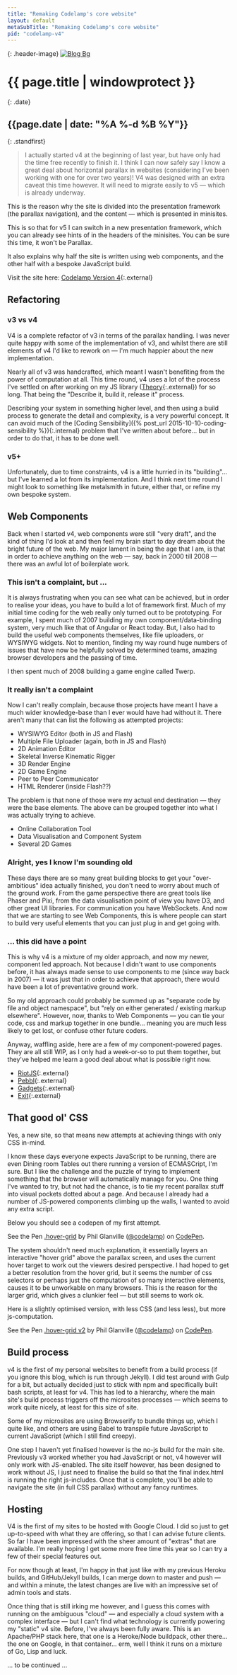 ```yaml
---
title: "Remaking Codelamp's core website"
layout: default
metaSubTitle: "Remaking Codelamp's core website"
pid: "codelamp-v4"
---
```


{: .header-image}
[![Blog Bg](/images/codelamp-v4-blog.jpg)]({{page.url}})

# {{ page.title | windowprotect }}

{: .date}
## {{page.date | date: "%A %-d %B %Y"}}

{: .standfirst}
> I actually started v4 at the beginning of last year, but have only had the time free recently to finish it. I think I can now safely say I know a great deal about horizontal parallax in websites (considering I've been working with one for over two years)! V4 was designed with an extra caveat this time however. It will need to migrate easily to v5 — which is already underway.

<!--more-->

This is the reason why the site is divided into the presentation framework (the parallax navigation), and the content — which is presented in minisites.

This is so that for v5 I can switch in a new presentation framework, which you can already see hints of in the headers of the minisites. You can be sure this time, it won't be Parallax.

It also explains why half the site is written using web components, and the other half with a bespoke JavaScript build.

Visit the site here: [Codelamp Version 4](http://v4.codelamp.co.uk){:.external}

## Refactoring

### v3 vs v4
V4 is a complete refactor of v3 in terms of the parallax handling. I was never quite happy with some of the implementation of v3, and whilst there are still elements of v4 I'd like to rework on — I'm much happier about the new implementation.

Nearly all of v3 was handcrafted, which meant I wasn't benefiting from the power of computation at all. This time round, v4 uses a lot of the process I've settled on after working on my JS library ([Theory](http://github.com/codelamp/theory){:.external}) for so long. That being the "Describe it, build it, release it" process.

Describing your system in something higher level, and then using a build process to generate the detail and complexity, is a very powerful concept. It can avoid much of the [Coding Sensibility]({% post_url 2015-10-10-coding-sensibility %}){:.internal} problem that I've written about before... but in order to do that, it has to be done well.

### v5+

Unfortunately, due to time constraints, v4 is a little hurried in its "building"... but I've learned a lot from its implementation. And I think next time round I might look to something like metalsmith in future, either that, or refine my own bespoke system.

## Web Components

Back when I started v4, web components were still "very draft", and the kind of thing I'd look at and then feel my brain start to day dream about the bright future of the web. My major lament in being the age that I am, is that in order to achieve anything on the web — say, back in 2000 till 2008 — there was an awful lot of boilerplate work.

### This isn't a complaint, but ...

It is always frustrating when you can see what can be achieved, but in order to realise your ideas, you have to build a lot of framework first. Much of my initial time coding for the web really only turned out to be prototyping. For example, I spent much of 2007 building my own component/data-binding system, very much like that of Angular or React today. But, I also had to build the useful web components themselves, like file uploaders, or WYSIWYG widgets. Not to mention, finding my way round huge numbers of issues that have now be helpfully solved by determined teams, amazing browser developers and the passing of time.

I then spent much of 2008 building a game engine called Twerp.

### It really isn't a complaint

Now I can't really complain, because those projects have meant I have a much wider knowledge-base than I ever would have had without it. There aren't many that can list the following as attempted projects:

- WYSIWYG Editor (both in JS and Flash)
- Multiple File Uploader (again, both in JS and Flash)
- 2D Animation Editor
- Skeletal Inverse Kinematic Rigger
- 3D Render Engine
- 2D Game Engine
- Peer to Peer Communicator
- HTML Renderer (inside Flash??)

The problem is that none of those were my actual end destination — they were the base elements. The above can be grouped together into what I was actually trying to achieve.

- Online Collaboration Tool
- Data Visualisation and Component System
- Several 2D Games

### Alright, yes I know I'm sounding old

These days there are so many great building blocks to get your "over-ambitious" idea actually finished, you don't need to worry about much of the ground work. From the game perspective there are great tools like Phaser and Pixi, from the data visualisation point of view you have D3, and other great UI libraries. For communication you have WebSockets. And now that we are starting to see Web Components, this is where people can start to build very useful elements that you can just plug in and get going with.


### ... this did have a point

This is why v4 is a mixture of my older approach, and now my newer, component led approach. Not because I didn't want to use components before, it has always made sense to use components to me (since way back in 2007) — it was just that in order to achieve that approach, there would have been a lot of preventative ground work.

So my old approach could probably be summed up as "separate code by file and object namespace", but "rely on either generated / existing markup elsewhere". However, now, thanks to Web Components — you can tie your code, css and markup together in one bundle... meaning you are much less likely to get lost, or confuse other future coders.

Anyway, waffling aside, here are a few of my component-powered pages. They are all still WIP, as I only had a week-or-so to put them together, but they've helped me learn a good deal about what is possible right now.

- [RiotJS](http://v4.codelamp.co.uk/subsites/riotjs){:.external}
- [Pebbl](http://v4.codelamp.co.uk/subsites/pebbl){:.external}
- [Gadgets](http://v4.codelamp.co.uk/subsites/gadgets){:.external}
- [Exit](http://v4.codelamp.co.uk/subsites/exit){:.external}

## That good ol' CSS

Yes, a new site, so that means new attempts at achieving things with only CSS in-mind.

I know these days everyone expects JavaScript to be running, there are even Dining room Tables out there running a version of ECMASCript, I'm sure. But I like the challenge and the puzzle of trying to implement something that the browser will automatically manage for you. One thing I've wanted to try, but not had the chance, is to tie my recent parallax stuff into visual pockets dotted about a page. And because I already had a number of JS-powered components climbing up the walls, I wanted to avoid any extra script.

Below you should see a codepen of my first attempt.

<p data-height="265" data-theme-id="0" data-slug-hash="Mmzvqr" data-default-tab="result" data-user="codelamp" data-embed-version="2" data-pen-title=".hover-grid" class="codepen">See the Pen <a href="https://codepen.io/codelamp/pen/Mmzvqr/">.hover-grid</a> by Phil Glanville (<a href="https://codepen.io/codelamp">@codelamp</a>) on <a href="https://codepen.io">CodePen</a>.</p>
<script async src="https://production-assets.codepen.io/assets/embed/ei.js"></script>

The system shouldn't need much explanation, it essentially layers an interactive "hover grid" above the parallax screen, and uses the current hover target to work out the viewers desired perspective. I had hoped to get a better resolution from the hover grid, but it seems the number of css selectors or perhaps just the computation of so many interactive elements, causes it to be unworkable on many browsers. This is the reason for the larger grid, which gives a clunkier feel — but still seems to work ok.

Here is a slightly optimised version, with less CSS (and less less), but more js-computation.

<p data-height="265" data-theme-id="0" data-slug-hash="ybQodK" data-default-tab="result" data-user="codelamp" data-embed-version="2" data-pen-title=".hover-grid v2" class="codepen">See the Pen <a href="https://codepen.io/codelamp/pen/ybQodK/">.hover-grid v2</a> by Phil Glanville (<a href="https://codepen.io/codelamp">@codelamp</a>) on <a href="https://codepen.io">CodePen</a>.</p>
<script async src="https://production-assets.codepen.io/assets/embed/ei.js"></script>

## Build process

v4 is the first of my personal websites to benefit from a build process (if you ignore this blog, which is run through Jekyll). I did test around with Gulp for a bit, but actually decided just to stick with npm and specifically built bash scripts, at least for v4. This has led to a hierarchy, where the main site's build process triggers off the microsites processes — which seems to work quite nicely, at least for this size of site.

Some of my microsites are using Browserify to bundle things up, which I quite like, and others are using Babel to transpile future JavaScript to current JavaScript (which I still find creepy).

One step I haven't yet finalised however is the no-js build for the main site. Previously v3 worked whether you had JavaScript or not, v4 however will only work with JS-enabled. The site itself however, has been designed to work without JS, I just need to finalise the build so that the final index.html is running the right js-includes. Once that is complete, you'll be able to navigate the site (in full CSS parallax) without any fancy runtimes.

## Hosting

V4 is the first of my sites to be hosted with Google Cloud. I did so just to get up-to-speed with what they are offering, so that I can advise future clients. So far I have been impressed with the sheer amount of "extras" that are available. I'm really hoping I get some more free time this year so I can try a few of their special features out.

For now though at least, I'm happy in that just like with my previous Heroku builds, and GitHub/Jekyll builds, I can merge down to master and push — and within a minute, the latest changes are live with an impressive set of admin tools and stats.

Once thing that is still irking me however, and I guess this comes with running on the ambiguous "cloud" — and especially a cloud system with a complex interface — but I can't find what technology is currently powering my "static" v4 site. Before, I've always been fully aware. This is an Apache/PHP stack here, that one is a Heroke/Node buildpack, other there... the one on Google, in that container... erm, well I think it runs on a mixture of Go, Lisp and luck.


... to be continued ...